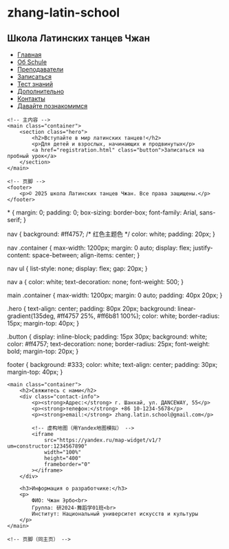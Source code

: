 # zhang-latin-school
<!DOCTYPE html>
<html lang="ru">
<head>
    <meta charset="UTF-8">
    <meta name="viewport" content="width=device-width, initial-scale=1.0">
    <title>Школа Латинских танцев Чжан</title>
    <link rel="stylesheet" href="styles.css">
</head>
<body>
    <!-- 导航栏 -->
    <nav>
        <div class="container">
            <h1>Школа Латинских танцев Чжан</h1>
            <ul>
                <li><a href="index.html">Главная</a></li>
                <li><a href="about.html">Об Schule</a></li>
                <li><a href="teachers.html">Преподаватели</a></li>
                <li><a href="registration.html">Записаться</a></li>
                <li><a href="quiz.html">Тест знаний</a></li>
                <li><a href="additional.html">Дополнительно</a></li>
                <li><a href="contact.html">Контакты</a></li>
                <li><a href="portfolio.html">Давайте познакомимся</a></li>
            </ul>
        </div>
    </nav>

    <!-- 主内容 -->
    <main class="container">
        <section class="hero">
            <h2>Вступайте в мир латинских танцев!</h2>
            <p>Для детей и взрослых, начинающих и продвинутых</p>
            <a href="registration.html" class="button">Записаться на пробный урок</a>
        </section>
    </main>

    <!-- 页脚 -->
    <footer>
        <p>© 2025 школа Латинских танцев Чжан. Все права защищены.</p>
    </footer>
</body>
</html>
* {
    margin: 0;
    padding: 0;
    box-sizing: border-box;
    font-family: Arial, sans-serif;
}

nav {
    background: #ff4757; /* 红色主题色 */
    color: white;
    padding: 20px;
}

nav .container {
    max-width: 1200px;
    margin: 0 auto;
    display: flex;
    justify-content: space-between;
    align-items: center;
}

nav ul {
    list-style: none;
    display: flex;
    gap: 20px;
}

nav a {
    color: white;
    text-decoration: none;
    font-weight: 500;
}

main .container {
    max-width: 1200px;
    margin: 0 auto;
    padding: 40px 20px;
}

.hero {
    text-align: center;
    padding: 80px 20px;
    background: linear-gradient(135deg, #ff4757 25%, #ff6b81 100%);
    color: white;
    border-radius: 15px;
    margin-top: 40px;
}

.button {
    display: inline-block;
    padding: 15px 30px;
    background: white;
    color: #ff4757;
    text-decoration: none;
    border-radius: 25px;
    font-weight: bold;
    margin-top: 20px;
}

footer {
    background: #333;
    color: white;
    text-align: center;
    padding: 30px;
    margin-top: 40px;
}<!DOCTYPE html>
<html lang="ru">
<head>
    <meta charset="UTF-8">
    <title>Контакты - школа Латинских танцев Чжан</title>
    <link rel="stylesheet" href="styles.css">
</head>
<body>
    <!-- 导航栏（同主页） -->
    <nav>
        <!-- 复制主页导航代码 -->
    </nav>

    <main class="container">
        <h2>Свяжитесь с нами</h2>
        <div class="contact-info">
            <p><strong>Адрес:</strong> г. Шанхай, ул. ДANCEWAY, 55</p>
            <p><strong>телефон:</strong> +86 10-1234-5678</p>
            <p><strong>email:</strong> zhang.latin.school@gmail.com</p>
            
            <!-- 虚构地图（用Yandex地图模拟） -->
            <iframe 
                src="https://yandex.ru/map-widget/v1/?um=constructor:1234567890" 
                width="100%" 
                height="400" 
                frameborder="0"
            ></iframe>
        </div>

        <h3>Информация о разработчике:</h3>
        <p>
            ФИО: Чжан Эрбо<br>
            Группа: 研2024-舞蹈学01班<br>
            Институт: Национальный университет искусств и культуры
        </p>
    </main>

    <!-- 页脚（同主页） -->
</body>
</html>
